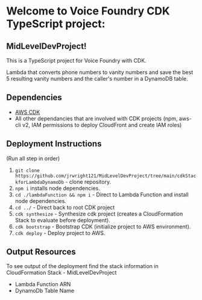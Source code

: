 # Welcome to Voice Foundry CDK TypeScript project: 
## MidLevelDevProject!

This is a TypeScript project for Voice Foundry with CDK.

Lambda that converts phone numbers to vanity numbers and save the best 5 resulting vanity numbers and the caller's number in a DynamoDB table.

## Dependencies
 * [AWS CDK](https://docs.aws.amazon.com/cdk/latest/guide/getting_started.html)
 * All other dependancies that are involved with CDK projects (npm, aws-cli v2, IAM permissions to deploy CloudFront and create IAM roles)

## Deployment Instructions
(Run all step in order)
 1. `git clone https://github.com/jrwright121/MidLevelDevProject/tree/main/cdkStackforLambdaDynamoDb` - clone repository.
 2. `npm i`  installs node dependencies.
 3. `cd ./lambdaFunction && npm i` - Direct to Lambda Function and install node dependencies. 
 4. `cd ../` - Direct back to root CDK project
 5. `cdk synthesize` - Synthesize cdk project (creates a CloudFormation Stack to evaluate before deployment).
 5. `cdk bootstrap` - Bootstrap CDK (initialize project to AWS environment).
 6. `cdk deploy` - Deploy project to AWS.
 
 ## Output Resources
 To see output of the deployment find the stack information in CloudFormation Stack - MidLevelDevProject
  * Lambda Function ARN
  * DynamoDb Table Name
